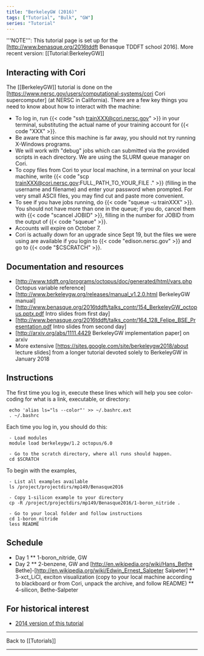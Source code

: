 ```yaml
---
title: "BerkeleyGW (2016)"
tags: ["Tutorial", "Bulk", "GW"]
series: "Tutorial"
---
```



'''NOTE''': This tutorial page is set up for the [http://www.benasque.org/2016tddft Benasque TDDFT school 2016]. More recent version: [[Tutorial:BerkeleyGW]]

##  Interacting with Cori  

The [[BerkeleyGW]] tutorial is done on the [https://www.nersc.gov/users/computational-systems/cori Cori supercomputer] (at NERSC in California). There are a few key things you need to know about how to interact with the machine:
* To log in, run {{< code "ssh trainXXX@cori.nersc.gov" >}} in your terminal, substituting the actual name of your training account for {{< code "XXX" >}}.
* Be aware that since this machine is far away, you should not try running X-Windows programs.
* We will work with "debug" jobs which can submitted via the provided scripts in each directory. We are using the SLURM queue manager on Cori.
* To copy files from Cori to your local machine, in a terminal on your local machine, write {{< code "scp trainXXX@cori.nersc.gov:FULL_PATH_TO_YOUR_FILE ." >}} (filling in the username and filename) and enter your password when prompted. For very small ASCII files, you may find cut and paste more convenient.
* To see if you have jobs running, do {{< code "squeue -u trainXXX" >}}. You should not have more than one in the queue; if you do, cancel them with {{< code "scancel JOBID" >}}, filling in the number for JOBID from the output of {{< code "squeue" >}}.
* Accounts will expire on October 7.
* Cori is actually down for an upgrade since Sept 19, but the files we were using are available if you login to {{< code "edison.nersc.gov" >}} and go to {{< code "$CSCRATCH" >}}.

##  Documentation and resources  

* [http://www.tddft.org/programs/octopus/doc/generated/html/vars.php Octopus variable reference] 
* [http://www.berkeleygw.org/releases/manual_v1.2.0.html BerkeleyGW manual]
* [http://www.benasque.org/2016tddft/talks_contr/154_BerkeleyGW_octopus.pptx.pdf Intro slides from first day]
* [http://www.benasque.org/2016tddft/talks_contr/164_128_Felipe_BSE_Presentation.pdf Intro slides from second day]
* [http://arxiv.org/abs/1111.4429 BerkeleyGW implementation paper] on arxiv
* More extensive [https://sites.google.com/site/berkeleygw2018/about lecture slides] from a longer tutorial devoted solely to BerkeleyGW in January 2018

##  Instructions  

The first time you log in, execute these lines which will help you see color-coding for what is a link, executable, or directory:

```text
 echo 'alias ls="ls --color"' >> ~/.bashrc.ext
 . ~/.bashrc
```

Each time you log in, you should do this:

```text
 - Load modules
 module load berkeleygw/1.2 octopus/6.0
```

```text
 - Go to the scratch directory, where all runs should happen.
 cd $SCRATCH
```

To begin with the examples,

```text
 - List all examples available
 ls /project/projectdirs/mp149/Benasque2016
```

```text
 - Copy 1-silicon example to your directory
 cp -R /project/projectdirs/mp149/Benasque2016/1-boron_nitride .
```

```text
 - Go to your local folder and follow instructions
 cd 1-boron_nitride
 less README
```

##  Schedule  

* Day 1
** 1-boron_nitride, GW
* Day 2
** 2-benzene, GW and [http://en.wikipedia.org/wiki/Hans_Bethe Bethe]-[http://en.wikipedia.org/wiki/Edwin_Ernest_Salpeter Salpeter]
** 3-xct_LiCl, exciton visualization (copy to your local machine according to blackboard or from Cori, unpack the archive, and follow README)
** 4-silicon, Bethe-Salpeter

##  For historical interest  
* [2014 version of this tutorial](../BerkeleyGW (2014) )

<span class=noprint><hr>
Back to [[Tutorials]]




---------------------------------------------
